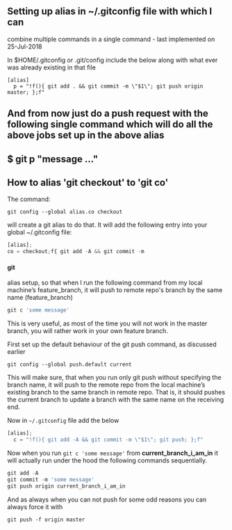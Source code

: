## Setting up alias in ~/.gitconfig file with which I can

combine multiple commands in a single command - last implemented on
25-Jul-2018

In $HOME/.gitconfig or .git/config include the below along with what ever was already existing in that file

```
[alias]
  p = "!f(){ git add . && git commit -m \"$1\"; git push origin master; };f"
```

## And from now just do a push request with the following single command which will do all the above jobs set up in the above alias

## $ git p "message ..."

## How to alias 'git checkout' to 'git co'

The command:

`git config --global alias.co checkout`

will create a git alias to do that. It will add the following entry into your global ~/.gitconfig file:

```js
[alias];
co = checkout;f{ git add -A && git commit -m
```

#### git

 alias setup, so that when I run the following command from my local
machine’s feature_branch, it will push to remote repo's branch by the
same name (feature_branch)

```js
git c 'some message'
```

This is very useful, as most of the time you will not work
 in the master branch, you will rather work in your own feature branch.

First set up the default behaviour of the git push command, as discussed earlier

`git config --global push.default current`

This will make sure, that when you run only git push
without specifying the branch name, it will push to the remote repo from
 the local machine’s existing branch to the same branch in remote repo.
That is, it should pushes the current branch to update a branch with the
 same name on the receiving end.

Now in `~/.gitconfig` file add the below

```js
[alias];
  c = "!f(){ git add -A && git commit -m \"$1\"; git push; };f"
```

Now when you run `git c 'some message'` from **current_branch_i_am_in** it will actually run under the hood the following commands sequentially.

```js
git add -A
git commit -m 'some message'
git push origin current_branch_i_am_in
```

And as always when you can not push for some odd reasons you can always force it with

```
git push -f origin master
```
